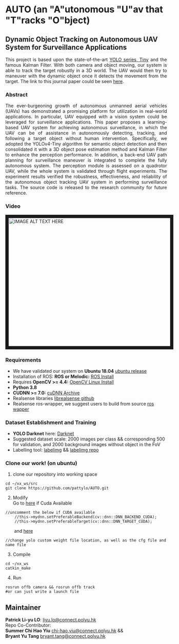 # AUTO (an "A"utonomous "U"av that "T"racks "O"bject)
##  Dynamic Object Tracking on Autonomous UAV System for Surveillance Applications

<div align="justify">
This project is based upon the state-of-the-art <a href="https://github.com/AlexeyAB/darknet#how-to-train-tiny-yolo-to-detect-your-custom-objects">YOLO series, Tiny</a> and the famous Kalman Filter. With both camera and object moving, our system is able to track the target robustly in a 3D world. The UAV would then try to maneuver with the dynamic object once it detects the movement from the target. The link to this journal paper could be seen <a href="https://www.mdpi.com/1424-8220/21/23/7888">here</a>.
</div>



### Abstract
<div align="justify">
The ever-burgeoning growth of autonomous unmanned aerial vehicles (UAVs) has demonstrated a promising platform for utilization in real-world applications. In particular, UAV equipped with a vision system could be leveraged for surveillance applications. This paper proposes a learning-based UAV system for achieving autonomous surveillance, in which the UAV can be of assistance in autonomously detecting, tracking, and following a target object without human intervention. Specifically, we adopted the YOLOv4-Tiny algorithm for semantic object detection and then consolidated it with a 3D object pose estimation method and Kalman Filter to enhance the perception performance. In addition, a back-end UAV path planning for surveillance maneuver is integrated to complete the fully autonomous system. The perception module is assessed on a quadrotor UAV, while the whole system is validated through flight experiments. The experiment results verified the robustness, effectiveness, and reliability of the autonomous object tracking UAV system in performing surveillance tasks. The source code is released to the research community for future reference.
</div>


### Video
<a href="http://www.youtube.com/watch?feature=player_embedded&v=tY16YnZQoB4
" target="_blank"><img src="http://img.youtube.com/vi/tY16YnZQoB4/0.jpg" 
alt="IMAGE ALT TEXT HERE" width="533" height="400" border="10" /></a>


### Requirements
* We have validated our system on **Ubuntu 18.04** [ubuntu release](https://releases.ubuntu.com/)
* Installation of ROS: **ROS or Melodic:** [ROS Install](http://wiki.ros.org/ROS/Installation)
* Requires **OpenCV >= 4.4:** [OpenCV Linux Install](https://docs.opencv.org/4.4.0/d7/d9f/tutorial_linux_install.html)
* **Python 3.8** 
* **CUDNN >= 7.0:** [cuDNN Archive](https://developer.nvidia.com/rdp/cudnn-archive)
* Realsense libraries [librealsense github](https://github.com/IntelRealSense/librealsense/blob/master/doc/distribution_linux.md)
* Realsense ros-wrapper, we suggest users to build from source [ros wapper](https://github.com/IntelRealSense/realsense-ros#step-2-install-intel-realsense-ros-from-sources)

### Dataset Establishment and Training
* **YOLO Darknet** here: [Darknet](https://github.com/pjreddie/darknet)
* Suggested dataset scale: 2000 images per class && corresponding 500 for validation, and 2000 background images without object in the FoV
* Labelling tool: [labelimg](https://tzutalin.github.io/labelImg/) && [labelimg repo](https://github.com/tzutalin/labelImg)

### Clone our work! (on ubuntu)
1. clone our repository into working space

```
cd ~/xx_ws/src
git clone https://github.com/pattylo/AUTO.git
```

2. Modify </br>
Go to [here](https://github.com/pattylo/AUTO/blob/master/offb/src/include/run_yolo.cpp#L19) if Cuda Available
```
//uncomment the below if CUDA available
    //this->mydnn.setPreferableBackend(cv::dnn::DNN_BACKEND_CUDA);
    //this->mydnn.setPreferableTarget(cv::dnn::DNN_TARGET_CUDA);
```
&nbsp;&nbsp;&nbsp;&nbsp;&nbsp;&nbsp;&nbsp;and [here](https://github.com/pattylo/AUTO/blob/master/offb/src/camera.cpp#L19)
```
//change yolo custom weight file location, as well as the cfg file and name file
```

3. Compile 
```
cd ~/xx_ws
catkin_make
```

4. Run
```
rosrun offb camera && rosrun offb track
#or can just write a launch file
```


## Maintainer 
**Patrick Li-yu LO**: liyu.lo@connect.polyu.hk<br/>
Repo Co-Contributor:<br/> **Summer Chi Hao Yiu** chi-hao.yiu@connect.polyu.hk && <br/> **Bryant Yu Tang** bryant.tang@connect.polyu.hk
